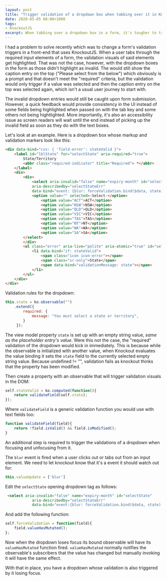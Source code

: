 ```yaml
---
layout: post
title: "Trigger validation of a dropdown box when tabbing over it in KnockoutJS"
date: 2020-05-05 08:00+1000
tags:
- KnockoutJS
excerpt: When tabbing over a dropdown box in a form, it's tougher to trigger its validations than it is with empty text boxes. Here's a trick on how to enable that.
---
```


I had a problem to solve recently which was to change a form's validation triggers in a front-end that uses KnockoutJS. When a user tabs through the required input elements of a form, the validation visuals of said elements get highlighted. That was not the case, however, with the dropdown boxes in the form as those didn't highlight as invalid. The would still show the caption entry on the top ("Please select from the below") which obviously is a prompt and that doesn't meet the "required" criteria, but the validation would only trigger if a value was selected and then the caption entry on the top was selected again, which isn't a usual user journey to start with.

The invalid dropdown entries would still be caught upon form submission. However, a quick feedback would provide consistency in the UI instead of some fields being highlighted when passed on with the tab key and some others not being hightlighted. More importantly, it's also an accessibility issue as screen readers will wait until the end instead of picking up the invalid field as soon as they do with the text boxes.

Let's look at an example. Here is a dropdown box whose markup and validation markers look like this:

```html
<div data-bind="css: { 'field-error': stateValid }">
    <label id="lblState" for="selectState" aria-required="true">
        State/Territory
        <abbr class="required-indicator" title="Required"> *</abbr>
    </label>
    <div>
        <div>
            <select aria-invalid="false" name="expiry-month" id="selectState" 
            aria-describedby="selectStateErr" 
            data-bind="event: {blur: forceValidation.bind($data, state) }, value: state">
            <option value="" selected>-Select-</option>
                <option value="ACT">ACT</option>
                <option value="NSW">NSW</option>
                <option value="QLD">QLD</option>
                <option value="VIC">VIC</option>
                <option value="TAS">TAS</option>
                <option value="NT">NT</option>
                <option value="WA">WA</option>
                <option value="SA">SA</option>
        </select>
        </div>
        <ul class="error" aria-live="polite" aria-atomic="true" id="selectStateErr">
            <li data-bind="if: stateValid">
                <span class="icon icon-error"></span>
                <span class="sr-only">State</span>
                <span data-bind="validationMessage: state"></span>
            </li>
        </ul>
    </div>
</div>
```

Validation rules for the dropdown:

```javascript
this.state = ko.observable("")
    .extend({
        required: {
            message: "You must select a state or territory",
        }
     });  
```

The view model property `state` is set up with an empty string value, *same as the placeholder entry's value*. Were this not the case, the "required" validation of the dropdown would kick in immediately. This is because while the observable is initialized with another value, when Knockout evaluates the value binding it sets the `state` field to the currently selected empty string value. Because undefined != "", validation fails as knockout thinks that the property has been modified.

Then create a property with an observable that will trigger validation visuals in the DOM:

```javascript
self.stateValid = ko.computed(function(){
    return validateField(self.state);
});
```

Where `validateField` is a generic validation function you would use with text fields too:

```javascript
function validateField(field){
    return !field.isValid() && field.isModified();
}
```

An additional step is required to trigger the validations of a dropdown when focusing and unfocusing from it.

The `blur` event is fired when a user clicks out or tabs out from an input element. We need to let knockout know that it's a event it should watch out for:

```javascript
this.valueUpdate = ['blur']
```

Edit the `selectState` opening dropdown tag as follows:

```html
 <select aria-invalid="false" name="expiry-month" id="selectState" 
            aria-describedby="selectStateErr" 
            data-bind="event:{blur: forceValidation.bind($data, state) }, value: state">

```
And add the following function:
```javascript
self.forceValidation = function(field){
    field.valueHasMutated(); 
};    
```

Now when the dropdown loses focus its bound observable will have its `valueHasMutated` function fired. `valueHasMutated` normally notifies the observable's subscribers that the value has changed but manually invoking it will have the same effect.

With that in place, you have a dropdown whose validation is also triggered by it losing focus.